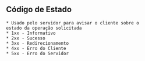 ## Código de Estado

    * Usado pelo servidor para avisar o cliente sobre o 
    estado da operação solicitada
    * 1xx - Informativo
    * 2xx - Sucesso
    * 3xx - Redirecionamento
    * 4xx - Erro do Cliente
    * 5xx - Erro do Servidor



